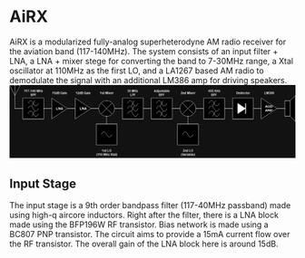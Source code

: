 # AiRX
AiRX is a modularized fully-analog superheterodyne AM radio receiver for the aviation band (117-140MHz). The system consists of an input filter + LNA, a LNA + mixer stege for converting the band to 7-30MHz range, a Xtal oscillator at 110MHz as the first LO, and a LA1267 based AM radio to demodulate the signal with an additional LM386 amp for driving speakers.
![Block diagram of the overall system](images/AiRX_block_diagram(1).png)

## Input Stage
The input stage is a 9th order bandpass filter (117-40MHz passband) made using high-q aircore inductors. Right after the filter, there is a LNA block made using the BFP196W RF transistor. Bias network is made using a BC807 PNP transistor. The circuit aims to provide a 15mA current flow over the RF transistor. The overall gain of the LNA block here is around 15dB. 
